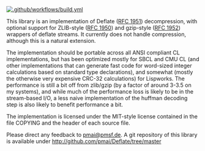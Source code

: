 [![.github/workflows/build.yml](https://github.com/pmai/Deflate/actions/workflows/build.yml/badge.svg)](https://github.com/pmai/Deflate/actions/workflows/build.yml)

This library is an implementation of Deflate ([RFC 1951][]) decompression,
with optional support for ZLIB-style ([RFC 1950][]) and gzip-style
([RFC 1952][]) wrappers of deflate streams.  It currently does not handle
compression, although this is a natural extension.

The implementation should be portable across all ANSI compliant CL
implementations, but has been optimized mostly for SBCL and CMU CL
(and other implementations that can generate fast code for word-sized
integer calculations based on standard type declarations), and
somewhat (mostly the otherwise very expensive CRC-32 calculations) for
Lispworks.  The performance is still a bit off from zlib/gzip (by a
factor of around 3-3.5 on my systems), and while much of the
performance loss is likely to be in the stream-based I/O, a less naive
implementation of the huffman decoding step is also likely to benefit
performance a bit.

The implementation is licensed under the MIT-style license contained
in the file COPYING and the header of each source file.

Please direct any feedback to pmai@pmsf.de.  A git repository of this
library is available under http://github.com/pmai/Deflate/tree/master

[RFC 1951]: https://tools.ietf.org/html/rfc1951
[RFC 1950]: https://tools.ietf.org/html/rfc1950
[RFC 1952]: https://tools.ietf.org/html/rfc1952
